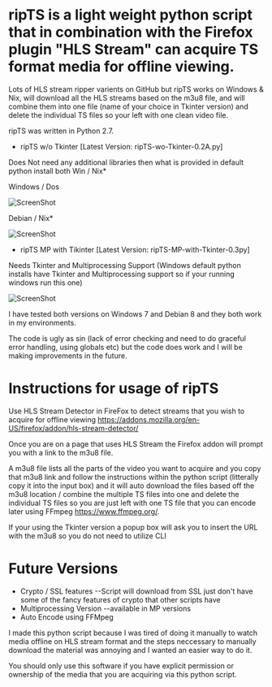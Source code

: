 # ripTS is a light weight python script that in combination with the Firefox plugin "HLS Stream" can acquire TS format media for offline viewing.

Lots of HLS stream ripper varients on GitHub but ripTS works on Windows & Nix, will download all the HLS streams based on the m3u8 file, and will combine them into one file (name of your choice in Tkinter version) and delete the individual TS files so your left with one clean video file. 

ripTS was written in Python 2.7.

* ripTS w/o Tkinter [Latest Version: ripTS-wo-Tkinter-0.2A.py]

Does Not need any additional libraries then what is provided in default python install both Win / Nix*

Windows / Dos

![ScreenShot](https://raw.github.com/KeperTech/ripts/master/RipTS-wo-Tk-Screenshot.png)

Debian / Nix*

![ScreenShot](https://raw.github.com/KeperTech/ripts/master/RipTS-wo-TK-Nix-Screenshot.png)

* ripTS MP with Tikinter [Latest Version: ripTS-MP-with-Tkinter-0.3py]

Needs Tkinter and Multiprocessing Support
(Windows default python installs have Tkinter and Multiprocessing support so if your running windows run this one)

![ScreenShot](https://raw.github.com/KeperTech/ripts/master/RipTS-Screenshot.png)

I have tested both versions on Windows 7 and Debian 8 and they both work in my environments.

The code is ugly as sin (lack of error checking and need to do graceful error handling, using globals etc) but the code does work and I will be making improvements in the future.

# Instructions for usage of ripTS

Use HLS Stream Detector in FireFox to detect streams that you wish to acquire for offline viewing
https://addons.mozilla.org/en-US/firefox/addon/hls-stream-detector/

Once you are on a page that uses HLS Stream the Firefox addon will prompt you with a link to the m3u8 file.

A m3u8 file lists all the parts of the video you want to acquire and you copy that m3u8 link and follow the instructions within the python script (litterally copy it into the input box) and it will auto download the files based off the m3u8 location / combine the multiple TS files into one and delete the individual TS files so you are just left with one TS file that you can encode later using FFmpeg https://www.ffmpeg.org/.

If your using the Tkinter version a popup box will ask you to insert the URL with the m3u8 so you do not need to utilize CLI

# Future Versions
* Crypto / SSL features --Script will download from SSL just don't have some of the fancy features of crypto that other scripts have
* Multiprocessing Version --available in MP versions
* Auto Encode using FFMpeg

I made this python script because I was tired of doing it manually to watch media offline on HLS stream format and the steps neccessary to manually download the material was annoying and I wanted an easier way to do it.

You should only use this software if you have explicit permission or ownership of the media that you are acquiring via this python script. 
